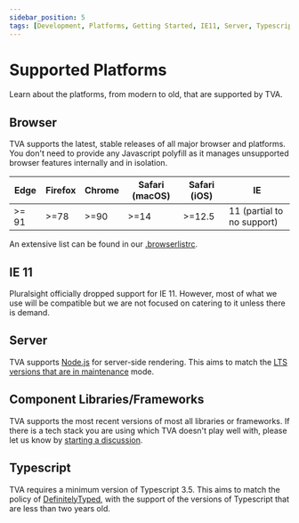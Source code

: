 ```yaml
---
sidebar_position: 5
tags: [Development, Platforms, Getting Started, IE11, Server, Typescript]
---
```


# Supported Platforms

Learn about the platforms, from modern to old, that are supported by TVA.

## Browser

TVA supports the latest, stable releases of all major browser and platforms. You don't need to provide any Javascript polyfill as it manages unsupported browser features internally and in isolation.

| Edge  | Firefox | Chrome | Safari (macOS) | Safari (iOS) | IE                         |
| ----- | ------- | ------ | -------------- | ------------ | -------------------------- |
| >= 91 | >=78    | >=90   | >=14           | >=12.5       | 11 (partial to no support) |

An extensive list can be found in our [.browserlistrc](https://github.com/pluralsight/tva/blob/main/.browserslistrc).

## IE 11

Pluralsight officially dropped support for IE 11. However, most of what we use will be compatible but we are not focused on catering to it unless there is demand.

## Server

TVA supports [Node.js](https://github.com/nodejs/node) for server-side rendering. This aims to match the [LTS versions that are in maintenance](https://github.com/nodejs/Release#release-schedule) mode.

## Component Libraries/Frameworks

TVA supports the most recent versions of most all libraries or frameworks. If there is a tech stack you are using which TVA doesn't play well with, please let us know by [starting a discussion](https://github.com/pluralsight/tva/discussions/categories/q-a).

## Typescript

TVA requires a minimum version of Typescript 3.5. This aims to match the policy of [DefinitelyTyped](https://github.com/DefinitelyTyped/DefinitelyTyped), with the support of the versions of Typescript that are less than two years old.
